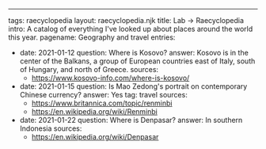 ---
tags: raecyclopedia
layout: raecyclopedia.njk
title: Lab → Raecyclopedia
intro: A catalog of everything I've looked up about places around the world this year.
pagename: Geography and travel
entries:
  - date: 2021-01-12
    question: Where is Kosovo?
    answer: Kosovo is in the center of the Balkans, a group of European countries east of Italy, south of Hungary, and north of Greece.
    sources: 
      - https://www.kosovo-info.com/where-is-kosovo/
  - date: 2021-01-15
    question: Is Mao Zedong's portrait on contemporary Chinese currency?
    answer: Yes
    tag: travel
    sources:
      - https://www.britannica.com/topic/renminbi
      - https://en.wikipedia.org/wiki/Renminbi
  - date: 2021-01-22
    question: Where is Denpasar?
    answer: In southern Indonesia
    sources:
      - https://en.wikipedia.org/wiki/Denpasar